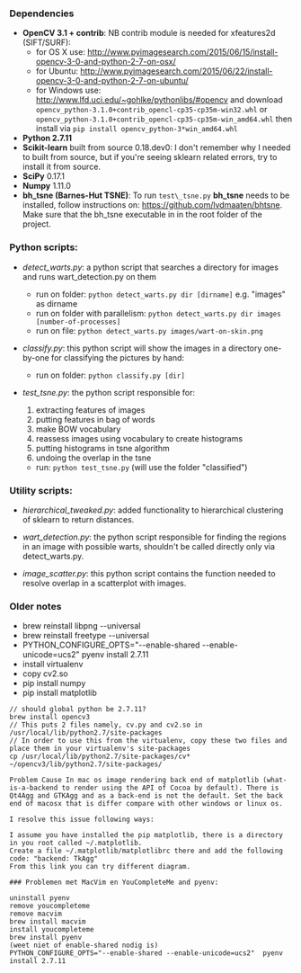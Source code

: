### Dependencies
 
- **OpenCV 3.1 + contrib**:
	NB contrib module is needed for xfeatures2d (SIFT/SURF):
	- for OS X use: <http://www.pyimagesearch.com/2015/06/15/install-opencv-3-0-and-python-2-7-on-osx/>
	- for Ubuntu: <http://www.pyimagesearch.com/2015/06/22/install-opencv-3-0-and-python-2-7-on-ubuntu/>
 	- for Windows use: <http://www.lfd.uci.edu/~gohlke/pythonlibs/#opencv> and download ```opencv_python-3.1.0+contrib_opencl-cp35-cp35m-win32.whl``` or ```opencv_python-3.1.0+contrib_opencl-cp35-cp35m-win_amd64.whl``` then install via ```pip install opencv_python-3*win_amd64.whl```
- **Python 2.7.11**
- **Scikit-learn** built from source 0.18.dev0: I don't remember why I needed to built from source, but if you're seeing sklearn related errors, try to install it from source.
- **SciPy** 0.17.1
- **Numpy** 1.11.0
- **bh_tsne (Barnes-Hut TSNE)**: To run ```test\_tsne.py``` **bh\_tsne** needs to be installed, follow instructions on: <https://github.com/lvdmaaten/bhtsne>. Make sure that the bh_tsne executable in in the root folder of the project.

### Python scripts:

- *detect\_warts.py*: a python script that searches a directory for images and runs wart_detection.py on them
	- run on folder: ```python detect_warts.py dir [dirname]``` e.g. "images" as dirname
    - run on folder with parallelism: ```python detect_warts.py dir images [number-of-processes]```
    - run on file: ```python detect_warts.py images/wart-on-skin.png```

- *classify.py*: this python script will show the images in a directory one-by-one for classifying the pictures by hand:
	- run on folder: ```python classify.py [dir]```

- *test_tsne.py*: the python script responsible for:
	1. extracting features of images
	2. putting features in bag of words
	3. make BOW vocabulary
	4. reassess images using vocabulary to create histograms
	5. putting histograms in tsne algorithm
	6. undoing the overlap in the tsne
	- run: ```python test_tsne.py``` (will use the folder "classified")

### Utility scripts:
- *hierarchical\_tweaked.py*: added functionality to hierarchical clustering of sklearn to return distances.

- *wart\_detection.py*: the python script responsible for finding the regions in an image with possible warts, shouldn't be called directly only via detect_warts.py.

- *image_scatter.py*: this python script contains the function needed to resolve overlap in a scatterplot with images.


### Older notes


- brew reinstall libpng --universal
- brew reinstall freetype --universal
- PYTHON_CONFIGURE_OPTS="--enable-shared --enable-unicode=ucs2"  pyenv install 2.7.11 
- install virtualenv
- copy cv2.so
- pip install numpy
- pip install matplotlib 

```
// should global python be 2.7.11?
brew install opencv3
// This puts 2 files namely, cv.py and cv2.so in /usr/local/lib/python2.7/site-packages
// In order to use this from the virtualenv, copy these two files and place them in your virtualenv's site-packages
cp /usr/local/lib/python2.7/site-packages/cv* ~/opencv3/lib/python2.7/site-packages/

Problem Cause In mac os image rendering back end of matplotlib (what-is-a-backend to render using the API of Cocoa by default). There is Qt4Agg and GTKAgg and as a back-end is not the default. Set the back end of macosx that is differ compare with other windows or linux os.

I resolve this issue following ways:

I assume you have installed the pip matplotlib, there is a directory in you root called ~/.matplotlib.
Create a file ~/.matplotlib/matplotlibrc there and add the following code: "backend: TkAgg"
From this link you can try different diagram.

### Problemen met MacVim en YouCompleteMe and pyenv:

uninstall pyenv
remove youcompleteme
remove macvim
brew install macvim
install youcompleteme
brew install pyenv
(weet niet of enable-shared nodig is)
PYTHON_CONFIGURE_OPTS="--enable-shared --enable-unicode=ucs2"  pyenv install 2.7.11 
```
